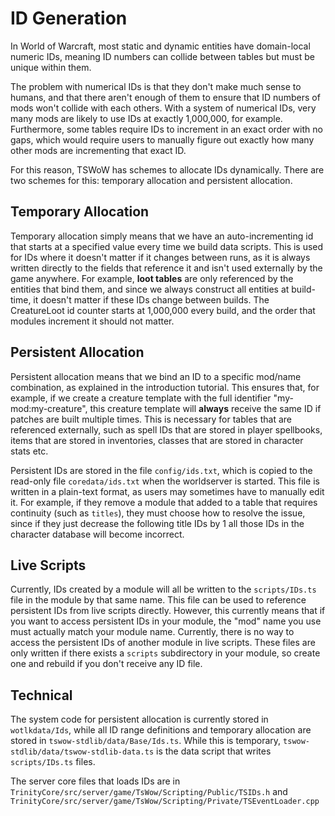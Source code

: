 # ID Generation

In World of Warcraft, most static and dynamic entities have domain-local numeric IDs, meaning ID numbers can collide between tables but must be unique within them.

The problem with numerical IDs is that they don't make much sense to humans, and that there aren't enough of them to ensure that ID numbers of mods won't collide with each others. With a system of numerical IDs, very many mods are likely to use IDs at exactly 1,000,000, for example. Furthermore, some tables require IDs to increment in an exact order with no gaps, which would require users to manually figure out exactly how many other mods are incrementing that exact ID.

For this reason, TSWoW has schemes to allocate IDs dynamically. There are two schemes for this: temporary allocation and persistent allocation.

## Temporary Allocation

Temporary allocation simply means that we have an auto-incrementing id that starts at a specified value every time we build data scripts. This is used for IDs where it doesn't matter if it changes between runs, as it is always written directly to the fields that reference it and isn't used externally by the game anywhere. For example, **loot tables** are only referenced by the entities that bind them, and since we always construct all entities at build-time, it doesn't matter if these IDs change between builds. The CreatureLoot id counter starts at 1,000,000 every build, and the order that modules increment it should not matter.

## Persistent Allocation

Persistent allocation means that we bind an ID to a specific mod/name combination, as explained in the introduction tutorial. This ensures that, for example, if we create a creature template with the full identifier "my-mod:my-creature", this creature template will **always** receive the same ID if patches are built multiple times. This is necessary for tables that are referenced externally, such as spell IDs that are stored in player spellbooks, items that are stored in inventories, classes that are stored in character stats etc.

Persistent IDs are stored in the file `config/ids.txt`, which is copied to the read-only file `coredata/ids.txt` when the worldserver is started. This file is written in a plain-text format, as users may sometimes have to manually edit it. For example, if they remove a module that added to a table that requires continuity (such as `titles`), they must choose how to resolve the issue, since if they just decrease the following title IDs by 1 all those IDs in the character database will become incorrect.

## Live Scripts

Currently, IDs created by a module will all be written to the `scripts/IDs.ts` file in the module by that same name. This file can be used to reference persistent IDs from live scripts directly. However, this currently means that if you want to access persistent IDs in your module, the "mod" name you use must actually match your module name. Currently, there is no way to access the persistent IDs of another module in live scripts. These files are only written if there exists a `scripts` subdirectory in your module, so create one and rebuild if you don't receive any ID file.

## Technical

The system code for persistent allocation is currently stored in `wotlkdata/Ids`, while all ID range definitions and temporary allocation are stored in `tswow-stdlib/data/Base/Ids.ts`. While this is temporary, `tswow-stdlib/data/tswow-stdlib-data.ts` is the data script that writes `scripts/IDs.ts` files.

The server core files that loads IDs are in `TrinityCore/src/server/game/TsWow/Scripting/Public/TSIDs.h` and `TrinityCore/src/server/game/TsWow/Scripting/Private/TSEventLoader.cpp`
